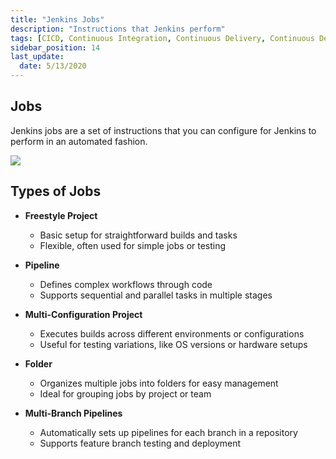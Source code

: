 ```yaml
---
title: "Jenkins Jobs"
description: "Instructions that Jenkins perform"
tags: [CICD, Continuous Integration, Continuous Delivery, Continuous Deployment, Jenkins]
sidebar_position: 14
last_update:
  date: 5/13/2020
---
```



## Jobs 

Jenkins jobs are a set of instructions that you can configure for Jenkins to perform in an automated fashion.

![](/img/docs/1027-jenkins-jobsssss.png)


## Types of Jobs

- **Freestyle Project**
    - Basic setup for straightforward builds and tasks
    - Flexible, often used for simple jobs or testing

- **Pipeline**
    - Defines complex workflows through code
    - Supports sequential and parallel tasks in multiple stages

- **Multi-Configuration Project**
    - Executes builds across different environments or configurations
    - Useful for testing variations, like OS versions or hardware setups

- **Folder**
    - Organizes multiple jobs into folders for easy management
    - Ideal for grouping jobs by project or team

- **Multi-Branch Pipelines**
    - Automatically sets up pipelines for each branch in a repository
    - Supports feature branch testing and deployment
